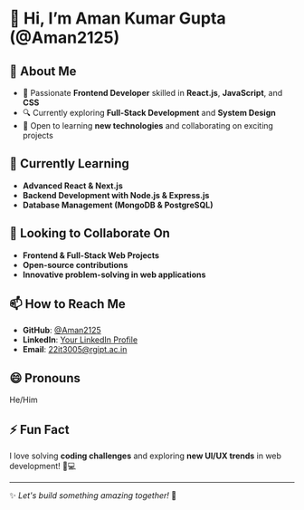 # 👋 Hi, I’m Aman Kumar Gupta (@Aman2125)

## 👀 About Me  
- 🚀 Passionate **Frontend Developer** skilled in **React.js**, **JavaScript**, and **CSS**  
- 🔍 Currently exploring **Full-Stack Development** and **System Design**  
- 🎯 Open to learning **new technologies** and collaborating on exciting projects  

## 🌱 Currently Learning  
- **Advanced React & Next.js**  
- **Backend Development with Node.js & Express.js**  
- **Database Management (MongoDB & PostgreSQL)**  

## 💞️ Looking to Collaborate On  
- **Frontend & Full-Stack Web Projects**  
- **Open-source contributions**  
- **Innovative problem-solving in web applications**  

## 📫 How to Reach Me  
- **GitHub**: [@Aman2125](https://github.com/Aman2125)  
- **LinkedIn**: [Your LinkedIn Profile](#)  
- **Email**: [22it3005@rgipt.ac.in](mailto:22it3005@rgipt.ac.in)  

## 😄 Pronouns  
He/Him  

## ⚡ Fun Fact  
I love solving **coding challenges** and exploring **new UI/UX trends** in web development! 🎨💻  

---

✨ _Let's build something amazing together!_ 🚀
